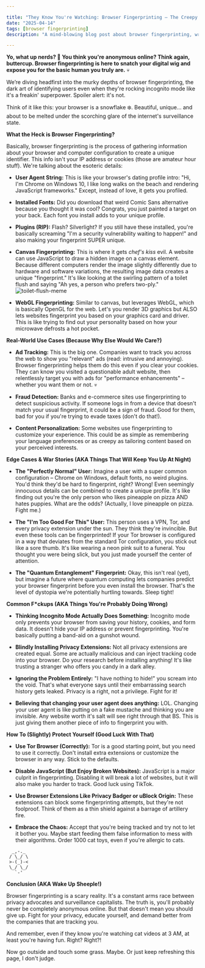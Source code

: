 ```yaml
---

title: "They Know You're Watching: Browser Fingerprinting – The Creepy Tech Your Grandma Warned You About (Probably Not)"
date: "2025-04-14"
tags: [browser fingerprinting]
description: "A mind-blowing blog post about browser fingerprinting, written for chaotic Gen Z engineers who should probably be sleeping but instead are doomscrolling about privacy."

---
```


**Yo, what up nerds? 👋 You think you're anonymous online? Think again, buttercup. Browser fingerprinting is here to snatch your digital wig and expose you for the basic human you truly are.** 💀

We’re diving headfirst into the murky depths of browser fingerprinting, the dark art of identifying users even when they're rocking incognito mode like it's a freakin' superpower. Spoiler alert: it's not.

Think of it like this: your browser is a snowflake ❄️. Beautiful, unique… and about to be melted under the scorching glare of the internet's surveillance state.

**What the Heck is Browser Fingerprinting?**

Basically, browser fingerprinting is the process of gathering information about your browser and computer configuration to create a unique identifier. This info isn't your IP address or cookies (those are amateur hour stuff). We're talking about the esoteric details:

*   **User Agent String:** This is like your browser's dating profile intro: "Hi, I'm Chrome on Windows 10, I like long walks on the beach and rendering JavaScript frameworks." Except, instead of love, it gets you profiled.

*   **Installed Fonts:** Did you download that weird Comic Sans alternative because you thought it was cool? Congrats, you just painted a target on your back. Each font you install adds to your unique profile.

*   **Plugins (RIP):** Flash? Silverlight? If you still have these installed, you're basically screaming "I'm a security vulnerability waiting to happen!" and also making your fingerprint SUPER unique.

*   **Canvas Fingerprinting:** This is where it gets *chef's kiss* evil. A website can use JavaScript to draw a hidden image on a canvas element. Because different computers render the image slightly differently due to hardware and software variations, the resulting image data creates a unique "fingerprint." It's like looking at the swirling pattern of a toilet flush and saying "Ah yes, a person who prefers two-ply." ![toilet-flush-meme](https://i.imgflip.com/4hgx9j.jpg)

*   **WebGL Fingerprinting:** Similar to canvas, but leverages WebGL, which is basically OpenGL for the web. Let's you render 3D graphics but ALSO lets websites fingerprint you based on your graphics card and driver. This is like trying to find out your personality based on how your microwave defrosts a hot pocket.

**Real-World Use Cases (Because Why Else Would We Care?)**

*   **Ad Tracking:** This is the big one. Companies want to track you across the web to show you "relevant" ads (read: intrusive and annoying). Browser fingerprinting helps them do this even if you clear your cookies. They can know you visited a questionable adult website, then relentlessly target you with ads for "performance enhancements" – whether you want them or not. 💀

*   **Fraud Detection:** Banks and e-commerce sites use fingerprinting to detect suspicious activity. If someone logs in from a device that doesn't match your usual fingerprint, it could be a sign of fraud. Good for them, bad for you if you're trying to evade taxes (don't do that!).

*   **Content Personalization:** Some websites use fingerprinting to customize your experience. This could be as simple as remembering your language preferences or as creepy as tailoring content based on your perceived interests.

**Edge Cases & War Stories (AKA Things That Will Keep You Up At Night)**

*   **The "Perfectly Normal" User:** Imagine a user with a super common configuration – Chrome on Windows, default fonts, no weird plugins. You'd think they'd be hard to fingerprint, right? Wrong! Even seemingly innocuous details can be combined to create a unique profile. It's like finding out you're the only person who likes pineapple on pizza AND hates puppies. What are the odds? (Actually, I love pineapple on pizza. Fight me.)

*   **The "I'm Too Good For This" User:** This person uses a VPN, Tor, and every privacy extension under the sun. They think they're invincible. But even these tools can be fingerprinted! If your Tor browser is configured in a way that deviates from the standard Tor configuration, you stick out like a sore thumb. It's like wearing a neon pink suit to a funeral. You thought you were being slick, but you just made yourself the center of attention.

*   **The "Quantum Entanglement" Fingerprint:** Okay, this isn't real (yet), but imagine a future where quantum computing lets companies predict your browser fingerprint before you even install the browser. That's the level of dystopia we're potentially hurtling towards. Sleep tight!

**Common F\*ckups (AKA Things You're Probably Doing Wrong)**

*   **Thinking Incognito Mode Actually Does Something:** Incognito mode only prevents your browser from saving your history, cookies, and form data. It doesn't hide your IP address or prevent fingerprinting. You're basically putting a band-aid on a gunshot wound.

*   **Blindly Installing Privacy Extensions:** Not all privacy extensions are created equal. Some are actually malicious and can inject tracking code into your browser. Do your research before installing anything! It's like trusting a stranger who offers you candy in a dark alley.

*   **Ignoring the Problem Entirely:** "I have nothing to hide!" you scream into the void. That's what everyone says until their embarrassing search history gets leaked. Privacy is a right, not a privilege. Fight for it!

*   **Believing that changing your user agent does anything:** LOL. Changing your user agent is like putting on a fake mustache and thinking you are invisible. Any website worth it's salt will see right through that BS. This is just giving them another piece of info to fingerprint you with.

**How To (Slightly) Protect Yourself (Good Luck With That)**

*   **Use Tor Browser (Correctly):** Tor is a good starting point, but you need to use it correctly. Don't install extra extensions or customize the browser in any way. Stick to the defaults.

*   **Disable JavaScript (But Enjoy Broken Websites):** JavaScript is a major culprit in fingerprinting. Disabling it will break a lot of websites, but it will also make you harder to track. Good luck using TikTok.

*   **Use Browser Extensions Like Privacy Badger or uBlock Origin:** These extensions can block some fingerprinting attempts, but they're not foolproof. Think of them as a thin shield against a barrage of artillery fire.

*   **Embrace the Chaos:** Accept that you're being tracked and try not to let it bother you. Maybe start feeding them false information to mess with their algorithms. Order 1000 cat toys, even if you're allergic to cats.

```ascii
  _,-._
 / \_/ \
 >-(_)-<
 \_/ \_/
   `-'
```

**Conclusion (AKA Wake Up Sheeple!)**

Browser fingerprinting is a scary reality. It's a constant arms race between privacy advocates and surveillance capitalists. The truth is, you'll probably never be completely anonymous online. But that doesn't mean you should give up. Fight for your privacy, educate yourself, and demand better from the companies that are tracking you.

And remember, even if they know you're watching cat videos at 3 AM, at least you're having fun. Right? Right?!

Now go outside and touch some grass. Maybe. Or just keep refreshing this page, I don't judge.

